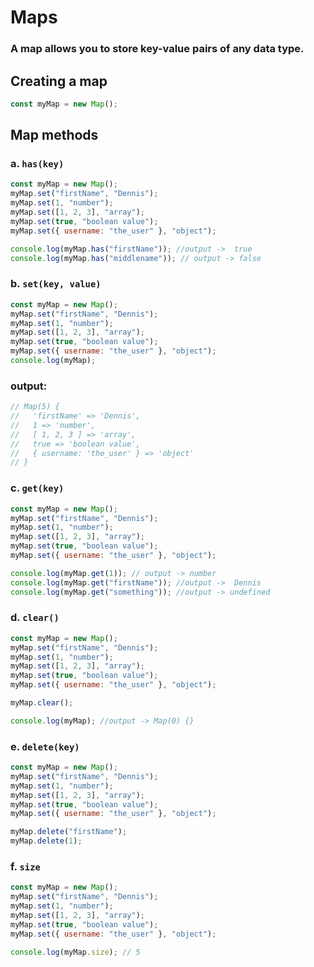 # Maps

### A map allows you to store key-value pairs of any data type.

## Creating a map

```js
const myMap = new Map();
```

## Map methods

### a. `has(key)`

```js
const myMap = new Map();
myMap.set("firstName", "Dennis");
myMap.set(1, "number");
myMap.set([1, 2, 3], "array");
myMap.set(true, "boolean value");
myMap.set({ username: "the_user" }, "object");

console.log(myMap.has("firstName")); //output ->  true
console.log(myMap.has("middlename")); // output -> false
```

### b. `set(key, value)`

```js
const myMap = new Map();
myMap.set("firstName", "Dennis");
myMap.set(1, "number");
myMap.set([1, 2, 3], "array");
myMap.set(true, "boolean value");
myMap.set({ username: "the_user" }, "object");
console.log(myMap);
``` 
### output:
```js
// Map(5) {
//   'firstName' => 'Dennis',
//   1 => 'number',
//   [ 1, 2, 3 ] => 'array',
//   true => 'boolean value',
//   { username: 'the_user' } => 'object'
// }
```

### c. `get(key)`

```js
const myMap = new Map();
myMap.set("firstName", "Dennis");
myMap.set(1, "number");
myMap.set([1, 2, 3], "array");
myMap.set(true, "boolean value");
myMap.set({ username: "the_user" }, "object");

console.log(myMap.get(1)); // output -> number
console.log(myMap.get("firstName")); //output ->  Dennis
console.log(myMap.get("something")); //output -> undefined
```

### d. `clear()`

```js
const myMap = new Map();
myMap.set("firstName", "Dennis");
myMap.set(1, "number");
myMap.set([1, 2, 3], "array");
myMap.set(true, "boolean value");
myMap.set({ username: "the_user" }, "object");

myMap.clear();

console.log(myMap); //output -> Map(0) {}
```

### e. `delete(key)`

```js
const myMap = new Map();
myMap.set("firstName", "Dennis");
myMap.set(1, "number");
myMap.set([1, 2, 3], "array");
myMap.set(true, "boolean value");
myMap.set({ username: "the_user" }, "object");

myMap.delete("firstName");
myMap.delete(1);
```

### f. `size`

```javascript
const myMap = new Map();
myMap.set("firstName", "Dennis");
myMap.set(1, "number");
myMap.set([1, 2, 3], "array");
myMap.set(true, "boolean value");
myMap.set({ username: "the_user" }, "object");

console.log(myMap.size); // 5
```
